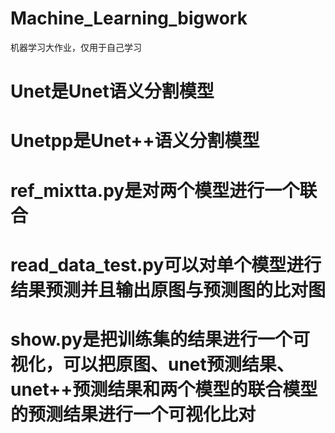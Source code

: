# Machine_Learning_bigwork
机器学习大作业，仅用于自己学习


# Unet是Unet语义分割模型
# Unetpp是Unet++语义分割模型
# ref_mixtta.py是对两个模型进行一个联合
# read_data_test.py可以对单个模型进行结果预测并且输出原图与预测图的比对图
# show.py是把训练集的结果进行一个可视化，可以把原图、unet预测结果、unet++预测结果和两个模型的联合模型的预测结果进行一个可视化比对
